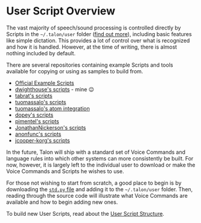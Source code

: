 # User Script Overview

The vast majority of speech/sound processing is controlled directly by Scripts in the `~/.talon/user` folder ([find out more](FolderStructure.md)), including basic features like simple dictation. This provides a lot of control over what is recognized and how it is handled. However, at the time of writing, there is almost nothing included by default.

There are several repositories containing example Scripts and tools available for copying or using as samples to build from.

* [Official Example Scripts](https://github.com/talonvoice/examples)
* [dwighthouse's scripts](https://github.com/dwighthouse/talonvoice-scripts) - mine 😉
* [tabrat's scripts](https://github.com/tabrat/talon_user)
* [tuomassalo's scripts](https://github.com/tuomassalo/talon_user)
* [tuomassalo's atom integration](https://github.com/tuomassalo/atom-talon)
* [dopey's scripts](https://github.com/dopey/talon_user)
* [pimentel's scripts](https://github.com/pimentel/talon_user)
* [JonathanNickerson's scripts](https://github.com/JonathanNickerson/talon_voice_user_scripts)
* [anonfunc's scripts](https://github.com/anonfunc/talon-user)
* [jcooper-korg's scripts](https://github.com/jcooper-korg/talon_user)

In the future, Talon will ship with a standard set of Voice Commands and language rules into which other systems can more consistently be built. For now, however, it is largely left to the individual user to download or make the Voice Commands and Scripts he wishes to use.

For those not wishing to start from scratch, a good place to begin is by downloading the [`std.py` file](https://github.com/talonvoice/examples/blob/master/std.py) and adding it to the `~/.talon/user` folder. Then, reading through the source code will illustrate what Voice Commands are available and how to begin adding new ones.

To build new User Scripts, read about the [User Script Structure](UserScriptStructure.md).
